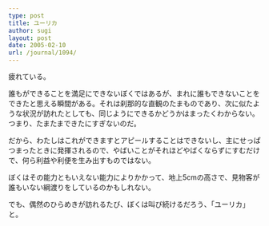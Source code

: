 ```yaml
---
type: post
title: ユーリカ
author: sugi
layout: post
date: 2005-02-10
url: /journal/1094/
---
```

疲れている。

誰もができることを満足にできないぼくではあるが、まれに誰もできないことをできたと思える瞬間がある。それは刹那的な直観のたまものであり、次に似たような状況が訪れたとしても、同じようにできるかどうかはまったくわからない。つまり、たまたまできたにすぎないのだ。

だから、わたしはこれができますとアピールすることはできないし、主にせっぱつまったときに発揮されるので、やばいことがそれほどやばくならずにすむだけで、何ら利益や利便を生み出すものではない。

ぼくはその能力ともいえない能力によりかかって、地上5cmの高さで、見物客が誰もいない綱渡りをしているのかもしれない。

でも、偶然のひらめきが訪れるたび、ぼくは叫び続けるだろう、「ユーリカ」と。

